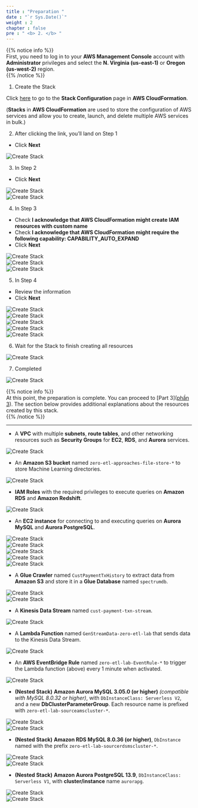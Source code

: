 ```yaml
---
title : "Preparation "
date : "`r Sys.Date()`"
weight : 2
chapter : false
pre : " <b> 2. </b> "
---
```


{{% notice info %}}  
First, you need to log in to your **AWS Management Console** account with **Administrator** privileges and select the **N. Virginia (us-east-1)** or **Oregon (us-west-2)** region.  
{{% /notice %}}

1. Create the Stack

Click [here](https://console.aws.amazon.com/cloudformation/home?#/stacks/new?stackName=zero-etl-lab&templateURL=https://redshift-demos.s3.amazonaws.com/zetl/approaches/zeroetl.yaml) to go to the **Stack Configuration** page in **AWS CloudFormation**.

(**Stacks** in **AWS CloudFormation** are used to store the configuration of AWS services and allow you to create, launch, and delete multiple AWS services in bulk.)

2. After clicking the link, you’ll land on Step 1  
+ Click **Next**  

![Create Stack](/images/2.prerequisite/1.png)

3. In Step 2  
+ Click **Next**  

![Create Stack](/images/2.prerequisite/2.png)  
![Create Stack](/images/2.prerequisite/3.png)

4. In Step 3  
+ Check **I acknowledge that AWS CloudFormation might create IAM resources with custom name**  
+ Check **I acknowledge that AWS CloudFormation might require the following capability: CAPABILITY_AUTO_EXPAND**  
+ Click **Next**  

![Create Stack](/images/2.prerequisite/4.png)  
![Create Stack](/images/2.prerequisite/5.png)  
![Create Stack](/images/2.prerequisite/6.png)

5. In Step 4  
+ Review the information  
+ Click **Next**  

![Create Stack](/images/2.prerequisite/7.png)  
![Create Stack](/images/2.prerequisite/8.png)  
![Create Stack](/images/2.prerequisite/9.png)  
![Create Stack](/images/2.prerequisite/10.png)  
![Create Stack](/images/2.prerequisite/11.png)

6. Wait for the Stack to finish creating all resources  

![Create Stack](/images/2.prerequisite/12.png)

7. Completed  

![Create Stack](/images/2.prerequisite/13.png)

{{% notice info %}}  
At this point, the preparation is complete. You can proceed to [Part 3]([phần 3](3-RedshiftStreamingIngestion)). The section below provides additional explanations about the resources created by this stack.  
{{% /notice %}}

---

- A **VPC** with multiple **subnets**, **route tables**, and other networking resources such as **Security Groups** for **EC2**, **RDS**, and **Aurora** services.

![Create Stack](/images/2.prerequisite/14.png)

- An **Amazon S3 bucket** named `zero-etl-approaches-file-store-*` to store Machine Learning directories.

![Create Stack](/images/2.prerequisite/15.png)

- **IAM Roles** with the required privileges to execute queries on **Amazon RDS** and **Amazon Redshift**.

![Create Stack](/images/2.prerequisite/35.png)

- An **EC2 instance** for connecting to and executing queries on **Aurora MySQL** and **Aurora PostgreSQL**.

![Create Stack](/images/2.prerequisite/16.png)  
![Create Stack](/images/2.prerequisite/17.png)  
![Create Stack](/images/2.prerequisite/18.png)  
![Create Stack](/images/2.prerequisite/19.png)  
![Create Stack](/images/2.prerequisite/20.png)

- A **Glue Crawler** named `CustPaymentTxHistory` to extract data from **Amazon S3** and store it in a **Glue Database** named `spectrumdb`.

![Create Stack](/images/2.prerequisite/21.png)  
![Create Stack](/images/2.prerequisite/22.png)

- A **Kinesis Data Stream** named `cust-payment-txn-stream`.

![Create Stack](/images/2.prerequisite/23.png)

- A **Lambda Function** named `GenStreamData-zero-etl-lab` that sends data to the Kinesis Data Stream.

![Create Stack](/images/2.prerequisite/24.png)

- An **AWS EventBridge Rule** named `zero-etl-lab-EventRule-*` to trigger the Lambda function (above) every 1 minute when activated.

![Create Stack](/images/2.prerequisite/25.png)

- **(Nested Stack)** **Amazon Aurora MySQL 3.05.0 (or higher)** *(compatible with MySQL 8.0.32 or higher)*, with `DbInstanceClass: Serverless V2`, and a new **DbClusterParameterGroup**. Each resource name is prefixed with `zero-etl-lab-sourceamscluster-*`.

![Create Stack](/images/2.prerequisite/27.png)  
![Create Stack](/images/2.prerequisite/26.png)

- **(Nested Stack)** **Amazon RDS MySQL 8.0.36 (or higher)**, `DbInstance` named with the prefix `zero-etl-lab-sourcerdsmscluster-*`.

![Create Stack](/images/2.prerequisite/28.png)  
![Create Stack](/images/2.prerequisite/30.png)

- **(Nested Stack)** **Amazon Aurora PostgreSQL 13.9**, `DbInstanceClass: Serverless V1`, with **cluster/instance** name `aurorapg`.

![Create Stack](/images/2.prerequisite/34.png)  
![Create Stack](/images/2.prerequisite/33.png)
